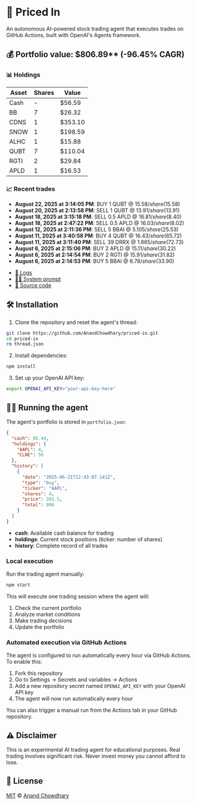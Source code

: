 # 🤖 Priced In

An autonomous AI-powered stock trading agent that executes trades on GitHub Actions, built with OpenAI's Agents framework.

<!-- auto start -->

## 💰 Portfolio value: $806.89** (-96.45% CAGR)

### 📊 Holdings

| Asset | Shares | Value |
|-------|--------|-------|
| Cash | - | $56.59 |
| BB | 7 | $26.32 |
| CDNS | 1 | $353.10 |
| SNOW | 1 | $198.59 |
| ALHC | 1 | $15.88 |
| QUBT | 7 | $110.04 |
| RGTI | 2 | $29.84 |
| APLD | 1 | $16.53 |

### 📈 Recent trades

- **August 22, 2025 at 3:14:05 PM**: BUY 1 QUBT @ $15.58/share ($15.58)
- **August 20, 2025 at 2:13:58 PM**: SELL 1 QUBT @ $13.91/share ($13.91)
- **August 18, 2025 at 3:15:18 PM**: SELL 0.5 APLD @ $16.81/share ($8.40)
- **August 18, 2025 at 2:47:22 PM**: SELL 0.5 APLD @ $16.03/share ($8.02)
- **August 12, 2025 at 2:11:36 PM**: SELL 5 BBAI @ $5.105/share ($25.53)
- **August 11, 2025 at 3:40:58 PM**: BUY 4 QUBT @ $16.43/share ($65.72)
- **August 11, 2025 at 3:11:40 PM**: SELL 39 DRRX @ $1.865/share ($72.73)
- **August 6, 2025 at 2:15:06 PM**: BUY 2 APLD @ $15.11/share ($30.22)
- **August 6, 2025 at 2:14:54 PM**: BUY 2 RGTI @ $15.91/share ($31.82)
- **August 6, 2025 at 2:14:53 PM**: BUY 5 BBAI @ $6.78/share ($33.90)

<!-- auto end -->

- [🧠 Logs](./agent.log)
- [🧑‍💻 System prompt](./system-prompt.md)
- [📁 Source code](./agent.ts)

## 🛠️ Installation

1. Clone the repository and reset the agent's thread:

```bash
git clone https://github.com/AnandChowdhary/priced-in.git
cd priced-in
rm thread.json
```

2. Install dependencies:

```bash
npm install
```

3. Set up your OpenAI API key:

```bash
export OPENAI_API_KEY="your-api-key-here"
```

## 🏃‍♂️ Running the agent

The agent's portfolio is stored in `portfolio.json`:

```json
{
  "cash": 95.44,
  "holdings": {
    "AAPL": 4,
    "CLNE": 56
  },
  "history": [
    {
      "date": "2025-06-21T12:43:07.141Z",
      "type": "buy",
      "ticker": "AAPL",
      "shares": 4,
      "price": 201.5,
      "total": 806
    }
  ]
}
```

- **cash**: Available cash balance for trading
- **holdings**: Current stock positions (ticker: number of shares)
- **history**: Complete record of all trades

### Local execution

Run the trading agent manually:

```bash
npm start
```

This will execute one trading session where the agent will:

1. Check the current portfolio
2. Analyze market conditions
3. Make trading decisions
4. Update the portfolio

### Automated execution via GitHub Actions

The agent is configured to run automatically every hour via GitHub Actions. To enable this:

1. Fork this repository
2. Go to Settings → Secrets and variables → Actions
3. Add a new repository secret named `OPENAI_API_KEY` with your OpenAI API key
4. The agent will now run automatically every hour

You can also trigger a manual run from the Actions tab in your GitHub repository.

## ⚠️ Disclaimer

This is an experimental AI trading agent for educational purposes. Real trading involves significant risk. Never invest money you cannot afford to lose.

## 📄 License

[MIT](./LICENSE) © [Anand Chowdhary](https://anandchowdhary.com)
